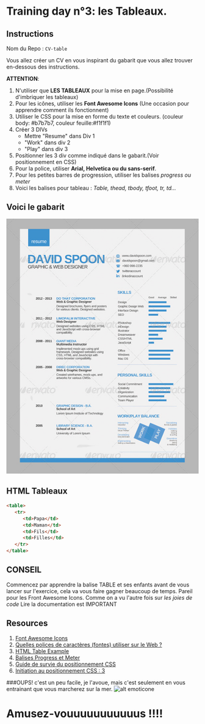 # Training day n°3: les Tableaux.

## Instructions

Nom du Repo : `CV-table`

Vous allez créer un CV en vous inspirant du gabarit que vous allez trouver en-dessous des instructions.

**ATTENTION**:
1. N'utiliser que **LES TABLEAUX** pour la mise en page.(Possibilité d'imbriquer les tableaux)
2. Pour les icônes, utiliser les **Font Awesome Icons** (Une occasion pour apprendre comment ils fonctionnent) 
3. Utiliser le CSS pour la mise en forme du texte et couleurs. (couleur body: #b7b7b7, couleur feuille:#f1f1f1)
4. Créer 3 DIVs
   * Mettre "Resume" dans Div 1
   * "Work" dans div 2
   * "Play" dans div 3
5. Positionner les 3 div comme indiqué dans le gabarit.(Voir positionnement en CSS)
6. Pour la police, utiliser **Arial, Helvetica ou du sans-serif**.
7. Pour les petites barres de progression, utiliser les balises *progress ou meter*
8. Voici les balises pour tableau : *Table, thead, tbody, tfoot, tr, td...*

## Voici le gabarit
![alt Gabarit](https://github.com/sallartiste/Cours/blob/master/exo-cv-tablo.jpg)

## HTML Tableaux
```html
<table>
   <tr>
      <td>Papa</td>
      <td>Maman</td>
      <td>Fils</td>
      <td>Filles</td>
   </tr>
</table>
```
## CONSEIL
Commencez par apprendre la balise TABLE et ses enfants avant de vous lancer sur l'exercice, cela va vous faire gagner beaucoup de temps.
Pareil pour les Front Awesome Icons. Comme on a vu l'autre fois sur *les joies de code* Lire la documentation est IMPORTANT

## Resources

1. [Font Awesome Icons](http://fontawesome.io/icons/)
2. [Quelles polices de caractères (fontes) utiliser sur le Web ?](https://www.alsacreations.com/article/lire/631-quelles-polices-pour-un-site-web.html)
3. [HTML Table Example](https://www.w3schools.com/html/html_tables.asp)
4. [Balises Progress et Meter](https://developer.mozilla.org/fr/docs/Web/HTML/Element/Progress)
5. [Guide de survie du positionnement CSS](https://www.alsacreations.com/article/lire/53-GuidedesurviedupositionnementCSS.html)
6. [Initiation au positionnement CSS : 3](https://openweb.eu.org/articles/initiation_absolue)

###OUPS! c'est un peu facile, je l'avoue, mais c'est seulement en vous entrainant que vous marcherez sur la mer.
![alt emoticone](https://s-media-cache-ak0.pinimg.com/236x/ec/44/09/ec4409cd24c39f97489d4eb4db70b643.jpg?noindex=1)

# Amusez-vouuuuuuuuuuus !!!!

